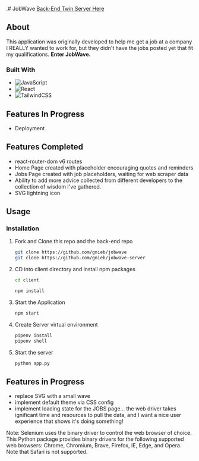 .# JobWave
[Back-End Twin Server Here](https://github.com/gnieb/jobwave-server)

## About
This application was originally developed to help me get a job at a company I REALLY wanted to work for, but they didn't have the jobs posted yet that fit my qualifications. 
**Enter JobWave.**

### Built With

* ![JavaScript](https://img.shields.io/badge/javascript-%23323330.svg?style=for-the-badge&logo=javascript&logoColor=%23F7DF1E)
* ![React](https://img.shields.io/badge/react-%2320232a.svg?style=for-the-badge&logo=react&logoColor=%2361DAFB)
* ![TailwindCSS](https://img.shields.io/badge/tailwindcss-%2338B2AC.svg?style=for-the-badge&logo=tailwind-css&logoColor=white)



## Features In Progress

- Deployment

## Features Completed 

- react-router-dom v6 routes
- Home Page created with placeholder encouraging quotes and reminders 
- Jobs Page created with job placeholders, waiting for web scraper data
- Ability to add more advice collected from different developers to the collection of wisdom I've gathered.
- SVG lightning icon

## Usage

### Installation
1. Fork and Clone this repo and the back-end repo
   ```sh
   git clone https://github.com/gnieb/jobwave
   git clone https://github.com/gnieb/jobwave-server 
   ```

2. CD into client directory and install npm packages
    ```sh
    cd client
    ```
    ```sh
    npm install
    ```
3. Start the Application
    ```sh
    npm start
    ```
4. Create Server virtual environment 
    ```sh
    pipenv install
    pipenv shell
    ```
5. Start the server
    ```sh
    python app.py
    ```

## Features in Progress
- replace SVG with a small wave
- implement default theme via CSS config
- implement loading state for the JOBS page... the web driver takes ignificant time and resources to pull the data, and I want a nice user experience that shows it's doing something! 



Note: Selenium uses the binary driver to control the web browser of choice. This Python package provides binary drivers for the following supported web browsers: Chrome, Chromium, Brave, Firefox, IE, Edge, and Opera. Note that Safari is not supported.
